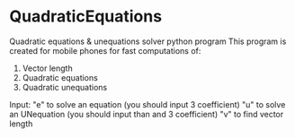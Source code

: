 # QuadraticEquations
Quadratic equations &amp; unequations solver python program
This program is created for mobile phones for fast computations of:
1) Vector length
2) Quadratic equations
2) Quadratic unequations

Input:
  "e" to solve an equation (you should input 3 coefficient) 
  "u" to solve an UNequation (you should input than and 3 coefficient) 
  "v" to find vector length
